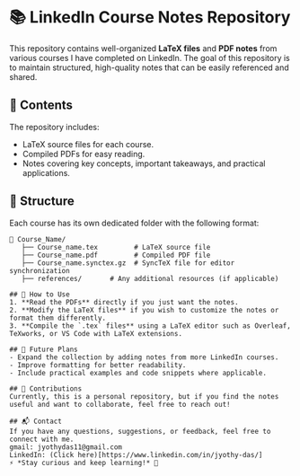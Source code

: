 # 📚 LinkedIn Course Notes Repository

This repository contains well-organized **LaTeX files** and **PDF notes** from various courses I have completed on LinkedIn. The goal of this repository is to maintain structured, high-quality notes that can be easily referenced and shared.

## 📝 Contents
The repository includes:
- LaTeX source files for each course.
- Compiled PDFs for easy reading.
- Notes covering key concepts, important takeaways, and practical applications.

## 📂 Structure
Each course has its own dedicated folder with the following format:

```plaintext
📁 Course_Name/
   ├── Course_name.tex         # LaTeX source file
   ├── Course_name.pdf         # Compiled PDF file
   ├── Course_name.synctex.gz  # SyncTeX file for editor synchronization
   ├── references/       # Any additional resources (if applicable)

## 🔧 How to Use
1. **Read the PDFs** directly if you just want the notes.
2. **Modify the LaTeX files** if you wish to customize the notes or format them differently.
3. **Compile the `.tex` files** using a LaTeX editor such as Overleaf, TeXworks, or VS Code with LaTeX extensions.

## 🚀 Future Plans
- Expand the collection by adding notes from more LinkedIn courses.
- Improve formatting for better readability.
- Include practical examples and code snippets where applicable.

## 🤝 Contributions
Currently, this is a personal repository, but if you find the notes useful and want to collaborate, feel free to reach out!

## 📬 Contact
If you have any questions, suggestions, or feedback, feel free to connect with me.
gmail: jyothydas11@gmail.com
LinkedIn: (Click here)[https://www.linkedin.com/in/jyothy-das/]
⚡ *Stay curious and keep learning!* 🚀
